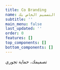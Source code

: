 ```yaml
---
title: Co Branding
name: التصميم الخاص بك
subtitle: ''
main_menu: false
last_updated: ''
order: 0
features: []
top_components: []
bottom_components: []
---
```

تصميمك، حماية تجوري
